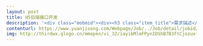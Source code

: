 ```yaml
---                
layout: post       
title: H5后端接口开发           
description: '<div class="mobmid"><div><h3 class="item_title">需求描述</h3><p>一、需求描述：<br/>网站：http://ehome.logogo.cn/，目前前端页面已经完成，需要后端提供接口完成页面开发，语言不限。<br/> <br/>二、合作方式：<br/>项目制，远程开发，时间越快越好，费用5000。</p></div><!--info end--></div>'     
contenturl: https://www.yuanjisong.com/Webpage/Job/../Job/detail/jobid/101480      
img: http://thirdwx.qlogo.cn/mmopen/vi_32/iayibMlmFPynIDShB7B3ftCjozuxfibMVGQc5VEVVPOBpnFQvgm20Nep8JSj6rxiara13zr5OAUialLtic8hytSMzgwA/132             
---                 
```

